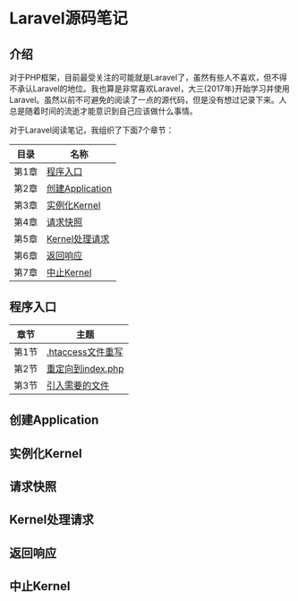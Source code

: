 # Laravel源码笔记

## 介绍

对于PHP框架，目前最受关注的可能就是Laravel了，虽然有些人不喜欢，但不得不承认Laravel的地位。我也算是非常喜欢Laravel，大三(2017年)开始学习并使用Laravel。虽然以前不可避免的阅读了一点的源代码，但是没有想过记录下来。人总是随着时间的流逝才能意识到自己应该做什么事情。

对于Laravel阅读笔记，我组织了下面7个章节：

| 目录 | 名称 |
|---|---|
| 第1章 | [程序入口](#p1) |
| 第2章 | [创建Application](#p2) |
| 第3章 | [实例化Kernel](#p3) |
| 第4章 | [请求快照](#p4) |
| 第5章 | [Kernel处理请求](#p5) |
| 第6章 | [返回响应](#p6) |
| 第7章 | [中止Kernel](#p7) |

## <span id="p1">程序入口</span>

| 章节 | 主题 |
|---|---|
| 第1节 | [.htaccess文件重写](./1.程序入口/1.md) |
| 第2节 | [重定向到index.php](./1.程序入口/2.md) |
| 第3节 | [引入需要的文件](./1.程序入口/3.md) |

## <span id="p3">创建Application</span>

## <span id="p3">实例化Kernel</span>

## <span id="p4">请求快照</span>

## <span id="p5">Kernel处理请求</span>

## <span id="p6">返回响应</span>

## <span id="p7">中止Kernel</span>

